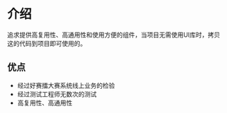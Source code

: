 # 介绍

追求提供高复用性、高通用性和使用方便的组件，当项目无需使用UI库时，拷贝这的代码到项目即可使用的。

## 优点
- 经过好赛擂大赛系统线上业务的检验
- 经过测试工程师无数次的测试
- 高复用性、高通用性

